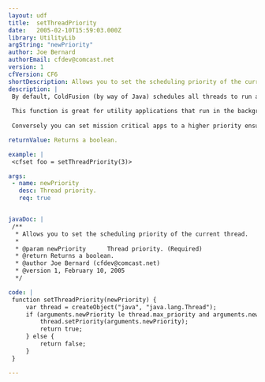 ```yaml
---
layout: udf
title:  setThreadPriority
date:   2005-02-10T15:59:03.000Z
library: UtilityLib
argString: "newPriority"
author: Joe Bernard
authorEmail: cfdev@comcast.net
version: 1
cfVersion: CF6
shortDescription: Allows you to set the scheduling priority of the current thread.
description: |
 By default, ColdFusion (by way of Java) schedules all threads to run at a priority of 5. This means that computing cycles are distributed to each thread evenly. This function allows you to adjust that priority and tell CF (Java) which threads are more important and which can wait.
 
 This function is great for utility applications that run in the background and hog the CPU. By setting those apps to a lower priority, they will yield system resources to other requests, such as requests to your web site. 
 
 Conversely you can set mission critical apps to a higher priority ensuring that they can max out system resources if they need to.

returnValue: Returns a boolean.

example: |
 <cfset foo = setThreadPriority(3)>

args:
 - name: newPriority
   desc: Thread priority.
   req: true


javaDoc: |
 /**
  * Allows you to set the scheduling priority of the current thread.
  * 
  * @param newPriority      Thread priority. (Required)
  * @return Returns a boolean. 
  * @author Joe Bernard (cfdev@comcast.net) 
  * @version 1, February 10, 2005 
  */

code: |
 function setThreadPriority(newPriority) {
     var thread = createObject("java", "java.lang.Thread");
     if (arguments.newPriority le thread.max_priority and arguments.newPriority ge thread.min_priority) {
         thread.setPriority(arguments.newPriority);
         return true;
     } else {
         return false;
     }
 }

---
```


